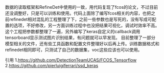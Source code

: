 数据的读取框架和RefineDet中使用的一致，用代码复现了fcos的论文，不过目前还没调整好，只是可以训练和使用。代码上面除了编写fcos相关的内容，也把之前refinedet相对混乱的工程整理了下，之前一些参数也是写死的，没有写成可配置的选项，不好修改，另一方面训练过程中也没把结果可视化，调试时效率不高。这个工程把参数都整理了一遍，另外编写了keras自定义的callback调用tensorboard显示测试图片识别结果，有问题就可以早发现。
目前整理了一部分模型相关的文件，还有些工具函数和配置文件整理好以后再上传。训练数据格式和refinedet相同即可，只测试了自己的数据集，voc这些应该也可以使用。

引用
1.https://github.com/DetectionTeamUCAS/FCOS_Tensorflow
2.https://github.com/pierluigiferrari/ssd_keras


